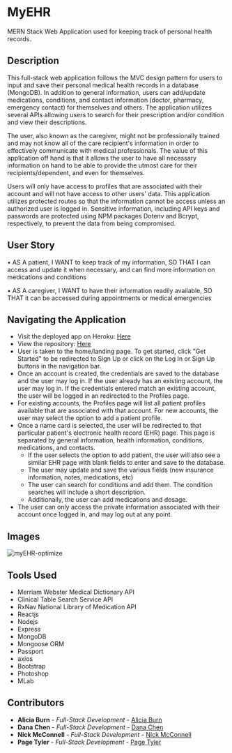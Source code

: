 # MyEHR
MERN Stack Web Application used for keeping track of personal health records. 

## Description
This full-stack web application follows the MVC design pattern for users to input and save their personal medical health records in a database (MongoDB). In addition to general information, users can add/update medications, conditions, and contact information (doctor, pharmacy, emergency contact) for themselves and others. The application utilizes several APIs allowing users to search for their prescription and/or condition and view their descriptions. 

The user, also known as the caregiver, might not be professionally trained and may not know all of the care recipient's information in order to effectively communicate with medical professionals. The value of this application off hand is that it allows the user to have all necessary information on hand to be able to provide the utmost care for their recipients/dependent, and even for themselves. 

Users will only have access to profiles that are associated with their account and will not have access to other users' data. This application utilizes protected routes so that the information cannot be access unless an authorized user is logged in. Sensitive information, including API keys and passwords are protected using NPM packages Dotenv and Bcrypt, respectively, to prevent the data from being compromised. 

## User Story
•	AS A patient, I WANT to keep track of my information, SO THAT I can access and update it when necessary, and can find more information on medications and conditions

•	AS A caregiver, I WANT to have their information readily available, SO THAT it can be accessed during appointments or medical emergencies

## Navigating the Application 
- Visit the deployed app on Heroku: [Here](https://myehr-app.herokuapp.com/ "Here")
- View the repository: [Here](https://github.com/nicholasmcconnell/myEHR "Here")
- User is taken to the home/landing page. To get started, click "Get Started" to be redirected to Sign Up or click on the Log In or Sign Up buttons in the navigation bar. 
- Once an account is created, the credentials are saved to the database and the user may log in. If the user already has an existing account, the user may log in. If the credentials entered match an existing account, the user will be logged in an redirected to the Profiles page.
- For existing accounts, the Profiles page will list all patient profiles available that are associated with that account. For new accounts, the user may select the option to add a patient profile.
- Once a name card is selected, the user will be redirected to that particular patient's electronic health record (EHR) page. This page is separated by general information, health information, conditions, medications, and contacts. 
    - If the user selects the option to add patient, the user will also see a similar EHR page with blank fields to enter and save to the database. 
    - The user may update and save the various fields (new insurance information, notes, medications, etc)
    - The user can search for conditions and add them. The condition searches will include a short description. 
    - Additionally, the user can add medications and dosage. 
- The user can only access the private information associated with their account once logged in, and may log out at any point. 

## Images

![myEHR-optimize](https://user-images.githubusercontent.com/48693333/81631559-1b635300-93d6-11ea-9de1-5181f3211ffd.gif)

## Tools Used
* Merriam Webster Medical Dictionary API 
* Clinical Table Search Service API 
* RxNav National Library of Medication API
* Reactjs
* Nodejs
* Express
* MongoDB
* Mongoose ORM
* Passport
* axios
* Bootstrap 
* Photoshop
* MLab

## Contributors 
- **Alicia Burn** - _Full-Stack Development_ - [Alicia Burn](https://github.com/AliciaBurn "Alicia Burn")
- **Dana Chen** - _Full-Stack Development_ - [Dana Chen](https://github.com/danachen99 "Dana Chen")
- **Nick McConnell** - _Full-Stack Development_ - [Nick McConnell](https://github.com/nicholasmcconnell "Nick McConnell")
- **Page Tyler** - _Full-Stack Development_ - [Page Tyler](https://github.com/drthisguy "Page Tyler")

